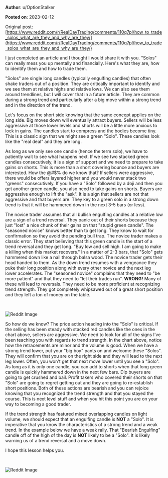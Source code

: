 **Author**: u/OptionStalker

**Posted on**: 2023-02-12

Original post: [https://www.reddit.com/r/RealDayTrading/comments/110q7pl/how_to_trade_solos_what_are_they_and_why_are_they/](https://www.reddit.com/r/RealDayTrading/comments/110q7pl/how_to_trade_solos_what_are_they_and_why_are_they/)

I just completed an article and I thought I would share it with you. "Solos" can really mess you up mentally and financially. Here's what they are, how to identify them and how to trade them.

"Solos" are single long candles (typically engulfing candles) that often shake traders out of a position. They are critically important to identify and we see them at relative highs and relative lows. We can also see them around trendlines, but I will cover that in a future article. They are common during a strong trend and particularly after a big move within a strong trend and in the direction of the trend.

Let's focus on the short side knowing that the same concept applies on the long side. Big moves down will eventually attract buyers. Sellers will be less aggressive at those lower levels and shorts will be a little more anxious to lock in gains. The candles start to compress and the bodies become tiny. This is a classic sign that we might see a green "Solo". These candles look like the "real deal" and they are long.

As long as we only see one candle (hence the term solo), we have to patiently wait to see what happens next. If we see two stacked green candles consecutively, it is a sign of support and we need to prepare to take gains on shorts. This is more than a short covering bounce and buyers are interested. How the @#$% do we know that? If sellers were aggressive, there would be offers layered higher and you would never stack two "greens" consecutively. If you have a "Solo" followed by a doji and then you get another green candle, you also need to take gains on shorts. Buyers are aggressive enough to lift the "ask". It is a sign that sellers are not that aggressive and that buyers are. They key to a green solo in a strong down trend is that it will be hammered down in the next 3-5 bars (or less).

The novice trader assumes that all bullish engulfing candles at a relative low are a sign of a trend reversal. They panic out of their shorts because they just "lost" a nice chunk of their gains on that "stupid green candle". The "seasoned novice" knows better than to get long. They know to wait for confirmation so  they avoid the pending bull trap. The novice trader makes a classic error. They start believing that this green candle is the start of a trend reversal and they get long. "Buy low and sell high. I am going to make a killing when this market recovers." In a matter of 2-3 bars, that "Solo" gets hammered down like a nail through balsa wood. The novice trader gets their head handed to them. As the down trend resumes with a vengeance they puke their long position along with every other novice and the next leg lower accelerates. The "seasoned novice" complains that they need to "be more patient" and that they need to "let their trades run". **WRONG!** Many of these will lead to reversals. They need to be more proficient at recognizing trend strength. They got completely whipsawed out of a great short position and they left a ton of money on the table.

&#x200B;

<img src="cache/images/a47332fb461869be346b98bc7ee11195.png" alt="Reddit Image">

So how do we know? The price action heading into the "Solo" is critical. If the selling has been steady with stacked red candles like the ones in the chart above, sellers are aggressive. We need to look for all of the signs I've been teaching you with regards to trend strength. In the chart above, notice how the retracements are minor and the volume is good. When we have a strong trend lower, put your "big boy" pants on and welcome these "Solos". They will confirm that you are on the right side and they will lead to the next leg lower. Often, you won't get that next move lower until you see a "Solo". As long as it is only one candle, you can add to shorts when that long green candle is quickly hammered down in the next few bars. Dip buyers are going to get crushed and bail. Profit takers who covered their shorts on that "Solo" are going to regret getting out and they are going to re-establish short positions. Both of these actions are bearish and you can rejoice knowing that you recognized the trend strength and that you stayed the course. This is next level stuff and when you hit this point you are on your way to becoming a good trader.

If the trend strength has featured mixed overlapping candles on light volume, we should expect that an engulfing candle is **NOT** a "Solo". It is imperative that you know the characteristics of a strong trend and a weak trend. In the example below we have a weak rally. That "Bearish Engulfing" candle off of the high of the day is **NOT** likely to be a "Solo". It is likely warning us of a trend reversal and a move down.

I hope this lesson helps you.

&#x200B;

<img src="cache/images/5bce9fbfe22e251deae5ecfac0dce106.png" alt="Reddit Image">
